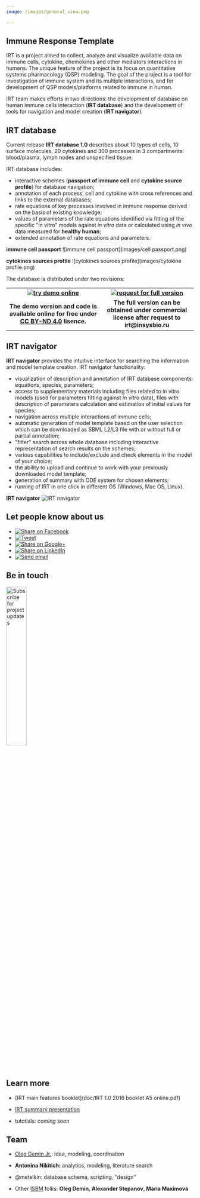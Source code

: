 ```yaml
---
image: /images/general_view.png

---
```


## Immune Response Template

IRT is a project aimed to collect, analyze and visualize available data on immune cells, cytokine, chemokines and other mediators interactions in humans. The unique feature of the project is its focus on quantitative systems pharmacology (QSP) modeling. The goal of the project is a tool for investigation of immune system and its multiple interactions, and for development of QSP models/platforms related to immune in human.

IRT team makes efforts in two directions: the development of database on human immune cells interaction (**IRT database**) and the development of tools for navigation and model creation (**IRT navigator**).

## IRT database

Current release **IRT database 1.0** describes about 10 types of cells, 10 surface molecules, 20 cytokines and 300 processes in 3 compartments: blood/plasma, lymph nodes and unspecified tissue.

IRT database includes:

* interactive schemes (**passport of immune cell** and **cytokine source profile**) for database navigation;
* annotation of each process, cell and cytokine with cross references and links to the external databases;
* rate equations of key processes involved in immune response derived on the basis of existing knowledge; 
* values of parameters of the rate equations identified via fitting of the specific "in vitro" models against _in vitro_ data or calculated using _in vivo_ data measured for **healthy human**;
* extended annotation of rate equations and parameters.

**immune cell passport**
![immune cell passport](images/cell passport.png)

**cytokines sources profile**
![cytokines sources profile](images/cytokine profile.png)

The database is distributed under two revisions:

<table style="width:100%;text-align: center;font-weight: bold;border-width:0px;">
<tr>
<td style="border-width:0px;width:50%;"><a href="online"><img alt="try demo online" src="images/1/demo_button.svg"></a></td>
<td style="border-width:0px;width:50%;">
  <a href="mailto:IRT%20team<irt@insysbio.ru>?subject=Request%20for%20Immune%20Response%20Template&body=I'd%20like%20to%20request%20for%20Immune%20Response%20Template full version">
    <img alt="request for full version" src="images/1/full_button.svg">
  </a>
</td>
</tr>
<tr>
<td style="border-width:0px;width:50%;">The demo version and code is available online for free under <a href="https://creativecommons.org/licenses/by-nd/4.0/legalcode">CC BY-ND 4.0</a> lisence.</td>
<td style="border-width:0px;width:50%;">The full version can be obtained under commercial license after request to <b>irt@insysbio.ru</b></td>
</tr>
</table>

## IRT navigator

**IRT navigator** provides the intuitive interface for searching the information and model template creation.  IRT navigator functionality:

* visualization of description and annotation of IRT database components: equations, species, parameters;
* access to supplementary materials including files related to in vitro models (used for parameters fitting against _in vitro_ data), files with description of parameters calculation and estimation of initial values for species;
* navigation across multiple interactions of immune cells;
* automatic generation of model template based on the user selection which can be downloaded as SBML L2/L3 file with or without full or partial annotation;
* "filter" search across whole database including interactive representation of search results on the schemes;
* various capabilities to include/exclude and check elements in the model of your choice;
* the ability to upload and continue to work with your previously downloaded model template;
* generation of summary with ODE system for chosen elements;
* running of IRT in one click in different OS (Windows, Mac OS, Linux).

**IRT navigator**
![IRT navigator](images/general_view.png)

## Let people know about us

<ul class="share-buttons">
  <li>
    <a href="https://www.facebook.com/sharer/sharer.php?u=irt.insysbio.ru" title="Share on Facebook" target="_blank">
      <img alt="Share on Facebook" src="images/social_flat_rounded_rects_svg/Facebook.svg">
    </a>
  </li>
  <li>
    <a href="https://twitter.com/intent/tweet?ref_src=twsrc%5Etfw&text=Immune%20Response%20Template%20demo%20online&url=http%3A%2F%2Firt.insysbio.ru&via=insysbio" target="_blank" title="Tweet">
      <img alt="Tweet" src="images/social_flat_rounded_rects_svg/Twitter.svg">
    </a>
  </li>
  <li>
    <a href="https://plus.google.com/share?url=http://irt.insysbio.ru" target="_blank" title="Share on Google+">
      <img alt="Share on Google+" src="images/social_flat_rounded_rects_svg/Google+.svg">
    </a>
  </li>
  <li>
    <a href="http://www.linkedin.com/shareArticle?mini=true&url=https://irt.insysbio.ru&title=Immune%20Response%20Template%20online&summary=annotation%20and%20numerical%20description%20of%20immune%20response%20in%20humans&source=http://irt.insysbio.ru" target="_blank" title="Share on LinkedIn">
      <img alt="Share on LinkedIn" src="images/social_flat_rounded_rects_svg/LinkedIn.svg">
    </a>
  </li>
  <li>
    <a href="mailto:?subject=Re%3A%20Immune%20Response%20Template&body=For%20your%20attention
Immune Response Template: annotation%20and%20numerical%20description%20of%20immune%20response%20in%20humans
http%3A%2F%2Firt.insysbio.ru" target="_blank" title="Send email">
      <img alt="Send email" src="images/social_flat_rounded_rects_svg/Email.svg">
    </a>
  </li>
</ul>

## Be in touch

<a href="http://eepurl.com/b8w-v5" target="_blank"><img alt="Subscribe for project updates" src="images/1/subscribe_button.svg" style="width:33%;"></a>

## Learn more

* [IRT main features booklet](doc/IRT 1.0 2016 booklet A5 online.pdf)

* [IRT summary presentation](doc/160901_IRT_presentation_ISB.pdf)

* tutotials: _coming soon_

## Team

- [Oleg Demin Jr.](https://www.linkedin.com/in/demin-jr "LinkedIn profile"): idea, modeling, coordination

- **Antonina Nikitich:** analytics, modeling, literature search

- @metelkin: database schema, scripting, "design"

- Other [ISBM](http://insysbio.ru/en "ISBM home page") folks: **Oleg Demin**, **Alexander Stepanov**, **Maria Maximova**

